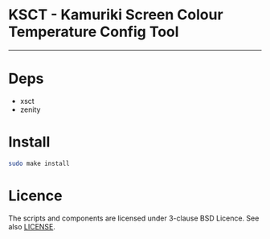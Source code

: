 # KSCT - Kamuriki Screen Colour Temperature Config Tool
----
# Deps
- xsct
- zenity

# Install
```bash
sudo make install
```

# Licence
The scripts and components are licensed under 3-clause BSD Licence. See  also [LICENSE](LICENSE).
